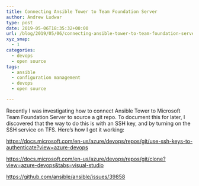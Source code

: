 ```yaml
---
title: Connecting Ansible Tower to Team Foundation Server
author: Andrew Ludwar
type: post
date: 2019-05-06T18:35:32+00:00
url: /blog/2019/05/06/connecting-ansible-tower-to-team-foundation-server/
xyz_smap:
  - 1
categories:
  - devops
  - open source
tags:
  - ansible
  - configuration management
  - devops
  - open source

---
```

Recently I was investigating how to connect Ansible Tower to Microsoft Team Foundation Server to source a git repo. To document this for later, I discovered that the way to do this is with an SSH key, and by turning on the SSH service on TFS. Here&#8217;s how I got it working:

<https://docs.microsoft.com/en-us/azure/devops/repos/git/use-ssh-keys-to-authenticate?view=azure-devops>

<https://docs.microsoft.com/en-us/azure/devops/repos/git/clone?view=azure-devops&tabs=visual-studio>

<https://github.com/ansible/ansible/issues/39858>

&nbsp;